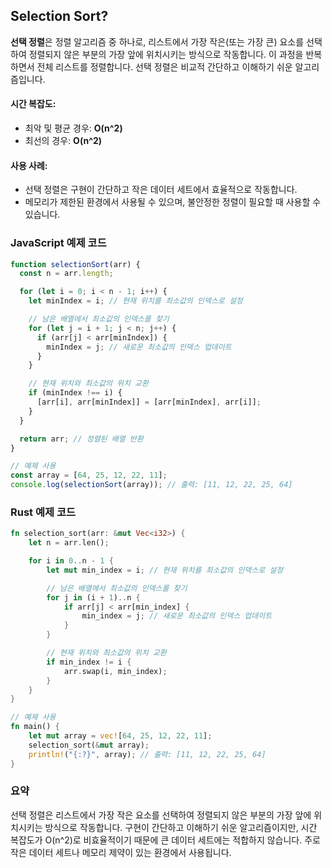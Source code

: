 ## Selection Sort?

**선택 정렬**은 정렬 알고리즘 중 하나로, 리스트에서 가장 작은(또는 가장 큰) 요소를 선택하여 정렬되지 않은 부분의 가장 앞에 위치시키는 방식으로 작동합니다. 이 과정을 반복하면서 전체 리스트를 정렬합니다. 선택 정렬은 비교적 간단하고 이해하기 쉬운 알고리즘입니다.

#### **시간 복잡도**:

- 최악 및 평균 경우: **O(n^2)**
- 최선의 경우: **O(n^2)**

#### **사용 사례**:

- 선택 정렬은 구현이 간단하고 작은 데이터 세트에서 효율적으로 작동합니다.
- 메모리가 제한된 환경에서 사용될 수 있으며, 불안정한 정렬이 필요할 때 사용할 수 있습니다.

### **JavaScript 예제 코드**

```javascript
function selectionSort(arr) {
  const n = arr.length;

  for (let i = 0; i < n - 1; i++) {
    let minIndex = i; // 현재 위치를 최소값의 인덱스로 설정

    // 남은 배열에서 최소값의 인덱스를 찾기
    for (let j = i + 1; j < n; j++) {
      if (arr[j] < arr[minIndex]) {
        minIndex = j; // 새로운 최소값의 인덱스 업데이트
      }
    }

    // 현재 위치와 최소값의 위치 교환
    if (minIndex !== i) {
      [arr[i], arr[minIndex]] = [arr[minIndex], arr[i]];
    }
  }

  return arr; // 정렬된 배열 반환
}

// 예제 사용
const array = [64, 25, 12, 22, 11];
console.log(selectionSort(array)); // 출력: [11, 12, 22, 25, 64]
```

### **Rust 예제 코드**

```rust
fn selection_sort(arr: &mut Vec<i32>) {
    let n = arr.len();

    for i in 0..n - 1 {
        let mut min_index = i; // 현재 위치를 최소값의 인덱스로 설정

        // 남은 배열에서 최소값의 인덱스를 찾기
        for j in (i + 1)..n {
            if arr[j] < arr[min_index] {
                min_index = j; // 새로운 최소값의 인덱스 업데이트
            }
        }

        // 현재 위치와 최소값의 위치 교환
        if min_index != i {
            arr.swap(i, min_index);
        }
    }
}

// 예제 사용
fn main() {
    let mut array = vec![64, 25, 12, 22, 11];
    selection_sort(&mut array);
    println!("{:?}", array); // 출력: [11, 12, 22, 25, 64]
}
```

### **요약**

선택 정렬은 리스트에서 가장 작은 요소를 선택하여 정렬되지 않은 부분의 가장 앞에 위치시키는 방식으로 작동합니다. 구현이 간단하고 이해하기 쉬운 알고리즘이지만, 시간 복잡도가 O(n^2)로 비효율적이기 때문에 큰 데이터 세트에는 적합하지 않습니다. 주로 작은 데이터 세트나 메모리 제약이 있는 환경에서 사용됩니다.
